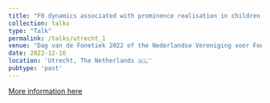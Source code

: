 ```yaml
---
title: "F0 dynamics associated with prominence realisation in children with hearing impairment"
collection: talks
type: "Talk"
permalink: /talks/utrecht_1
venue: "Dag van de Fonetiek 2022 of the Nederlandse Vereniging voor Fonetische Wetenschappen"
date: 2022-12-16
location: 'Utrecht, The Netherlands 🇳🇱'
pubtype: 'past'
---
```


[More information here](https://www.nvfw.org/content/dag-van-de-fonetiek-2022)

